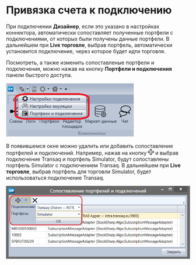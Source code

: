 # Привязка счета к подключению

При подключении **Дизайнер**, если это указано в настройках коннектора, автоматически сопоставляет полученные портфели с подключениями, от которых были получены данные портфели. В дальнейшем при **Live торговле**, выбрав портфель, автоматически установится подключение, через которое будет идти торговля.

Посмотреть, а также изменить сопоставленые портфели и подключения, можно нажав на кнопку **Портфели и подключения** панели быстрого доступа.

![Designer The connection settings 00](../images/Designer_connection_settings_00.png)

В появившемся окне можно удалить или добавить сопоставление портфелей и подключений. Например, нажав на кнопку ![Designer Creation tool 00](../images/Designer_Creation_tool_00.png) и выбрав подключение Transaq и портфель Simulator, будут сопоставлены портфель Simulator с подключением Transaq. В дальнейшем при **Live торговле**, выбрав портфель для торговли Simulator, будет использоваться подключение Transaq.

![Designer connection mapping 0](../images/Designer_connection_mapping_0.png)
